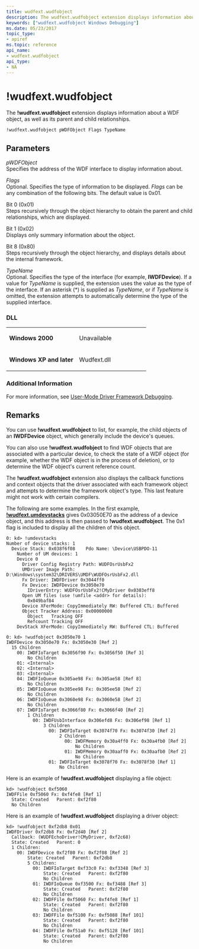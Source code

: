```yaml
---
title: wudfext.wudfobject
description: The wudfext.wudfobject extension displays information about a WDF object, as well as its parent and child relationships.
keywords: ["wudfext.wudfobject Windows Debugging"]
ms.date: 05/23/2017
topic_type:
- apiref
ms.topic: reference
api_name:
- wudfext.wudfobject
api_type:
- NA
---
```


# !wudfext.wudfobject


The **!wudfext.wudfobject** extension displays information about a WDF object, as well as its parent and child relationships.

```dbgcmd
!wudfext.wudfobject pWDFObject Flags TypeName
```

## <span id="Parameters"></span><span id="parameters"></span><span id="PARAMETERS"></span>Parameters


<span id="_______pWDFObject______"></span><span id="_______pwdfobject______"></span><span id="_______PWDFOBJECT______"></span> *pWDFObject*   
Specifies the address of the WDF interface to display information about.

<span id="_______Flags______"></span><span id="_______flags______"></span><span id="_______FLAGS______"></span> *Flags*   
Optional. Specifies the type of information to be displayed. *Flags* can be any combination of the following bits. The default value is 0x01.

<span id="Bit_0__0x01_"></span><span id="bit_0__0x01_"></span><span id="BIT_0__0X01_"></span>Bit 0 (0x01)  
Steps recursively through the object hierarchy to obtain the parent and child relationships, which are displayed.

<span id="Bit_1__0x02_"></span><span id="bit_1__0x02_"></span><span id="BIT_1__0X02_"></span>Bit 1 (0x02)  
Displays only summary information about the object.

<span id="Bit_8__0x80_"></span><span id="bit_8__0x80_"></span><span id="BIT_8__0X80_"></span>Bit 8 (0x80)  
Steps recursively through the object hierarchy, and displays details about the internal framework.

<span id="_______TypeName______"></span><span id="_______typename______"></span><span id="_______TYPENAME______"></span> *TypeName*   
Optional. Specifies the type of the interface (for example, **IWDFDevice**). If a value for *TypeName* is supplied, the extension uses the value as the type of the interface. If an asterisk (\*) is supplied as *TypeName*, or if *TypeName* is omitted, the extension attempts to automatically determine the type of the supplied interface.

### <span id="DLL"></span><span id="dll"></span>DLL

<table>
<colgroup>
<col width="50%" />
<col width="50%" />
</colgroup>
<tbody>
<tr class="odd">
<td align="left"><p><strong>Windows 2000</strong></p></td>
<td align="left"><p>Unavailable</p></td>
</tr>
<tr class="even">
<td align="left"><p><strong>Windows XP and later</strong></p></td>
<td align="left"><p>Wudfext.dll</p></td>
</tr>
</tbody>
</table>

 

### Additional Information

For more information, see [User-Mode Driver Framework Debugging](user-mode-driver-framework-debugging.md).

## Remarks

You can use **!wudfext.wudfobject** to list, for example, the child objects of an **IWDFDevice** object, which generally include the device's queues.

You can also use **!wudfext.wudfobject** to find WDF objects that are associated with a particular device, to check the state of a WDF object (for example, whether the WDF object is in the process of deletion), or to determine the WDF object's current reference count.

The **!wudfext.wudfobject** extension also displays the callback functions and context objects that the driver associated with each framework object and attempts to determine the framework object's type. This last feature might not work with certain compilers.

The following are some examples. In the first example, [**!wudfext.umdevstacks**](-wudfext-umdevstack.md) gives 0x03050E70 as the address of a device object, and this address is then passed to **!wudfext.wudfobject**. The 0x1 flag is included to display all the children of this object.

```dbgcmd
0: kd> !umdevstacks 
Number of device stacks: 1
  Device Stack: 0x038f6f08    Pdo Name: \Device\USBPDO-11
    Number of UM devices: 1
    Device 0
      Driver Config Registry Path: WUDFOsrUsbFx2
      UMDriver Image Path: D:\Windows\system32\DRIVERS\UMDF\WUDFOsrUsbFx2.dll
      Fx Driver: IWDFDriver 0x3044ff0
      Fx Device: IWDFDevice 0x3050e70
        IDriverEntry: WUDFOsrUsbFx2!CMyDriver 0x0303eff8
      Open UM files (use !umfile <addr> for details): 
        0x049baf84
      Device XFerMode: CopyImmediately RW: Buffered CTL: Buffered
      Object Tracker Address: 0x00000000
        Object   Tracking OFF
        Refcount Tracking OFF
    DevStack XFerMode: CopyImmediately RW: Buffered CTL: Buffered

0: kd> !wudfobject 0x3050e70 1 
IWDFDevice 0x3050e70 Fx: 0x3050e30 [Ref 2]
  15 Children
    00: IWDFIoTarget 0x3056f90 Fx: 0x3056f50 [Ref 3]
        No Children
    01: <Internal>
    02: <Internal>
    03: <Internal>
    04: IWDFIoQueue 0x305ae98 Fx: 0x305ae58 [Ref 8]
        No Children
    05: IWDFIoQueue 0x305ee98 Fx: 0x305ee58 [Ref 2]
        No Children
    06: IWDFIoQueue 0x3060e98 Fx: 0x3060e58 [Ref 2]
        No Children
    07: IWDFIoTarget 0x3066f80 Fx: 0x3066f40 [Ref 2]
        1 Children
          00: IWDFUsbInterface 0x306efd8 Fx: 0x306ef98 [Ref 1]
              3 Children
                00: IWDFIoTarget 0x3074f70 Fx: 0x3074f30 [Ref 2]
                    2 Children
                      00: IWDFMemory 0x30a4ff0 Fx: 0x30a4fb0 [Ref 2]
                          No Children
                      01: IWDFMemory 0x30aaff0 Fx: 0x30aafb0 [Ref 2]
                          No Children
                01: IWDFIoTarget 0x3078f70 Fx: 0x3078f30 [Ref 1]
                    No Children
```

Here is an example of **!wudfext.wudfobject** displaying a file object:

```dbgcmd
kd> !wudfobject 0xf5060 
IWDFFile 0xf5060 Fx: 0xf4fe8 [Ref 1]
  State: Created   Parent: 0xf2f80
  No Children
```

Here is an example of **!wudfext.wudfobject** displaying a driver object:

```dbgcmd
kd> !wudfobject 0xf2db8 0x01 
IWDFDriver 0xf2db8 Fx: 0xf2d40 [Ref 2]
  Callback: (WUDFEchoDriver!CMyDriver, 0xf2c68)
  State: Created   Parent: 0
  1 Children:
    00: IWDFDevice 0xf2f80 Fx: 0xf2f08 [Ref 2]
        State: Created   Parent: 0xf2db8
        5 Children:
          00: IWDFIoTarget 0xf33c0 Fx: 0xf3348 [Ref 3]
              State: Created   Parent: 0xf2f80
              No Children
          01: IWDFIoQueue 0xf3500 Fx: 0xf3488 [Ref 3]
              State: Created   Parent: 0xf2f80
              No Children
          02: IWDFFile 0xf5060 Fx: 0xf4fe8 [Ref 1]
              State: Created   Parent: 0xf2f80
              No Children
          03: IWDFFile 0xf5100 Fx: 0xf5088 [Ref 101]
              State: Created   Parent: 0xf2f80
              No Children
          04: IWDFFile 0xf51a0 Fx: 0xf5128 [Ref 101]
              State: Created   Parent: 0xf2f80
              No Children
```

 

 





